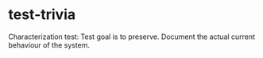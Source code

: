 # test-trivia


Characterization test:
    Test goal is to preserve.
    Document the actual current behaviour of the system.